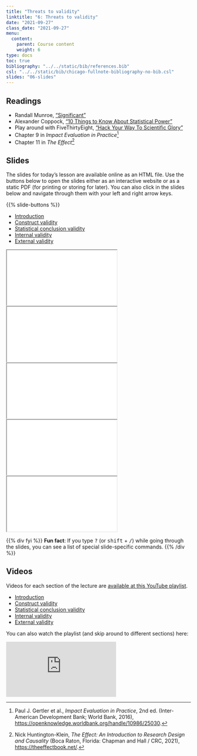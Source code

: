 ```yaml
---
title: "Threats to validity"
linktitle: "6: Threats to validity"
date: "2021-09-27"
class_date: "2021-09-27"
menu:
  content:
    parent: Course content
    weight: 6
type: docs
toc: true
bibliography: "../../static/bib/references.bib"
csl: "../../static/bib/chicago-fullnote-bibliography-no-bib.csl"
slides: "06-slides"
---
```


## Readings

-   <i class="fas fa-external-link-square-alt"></i> Randall Munroe, [“Significant”](https://xkcd.com/882/)
-   <i class="fas fa-external-link-square-alt"></i> Alexander Coppock, [“10 Things to Know About Statistical Power”](https://egap.org/resource/10-things-to-know-about-statistical-power/)
-   <i class="fas fa-trophy"></i> Play around with FiveThirtyEight, [“Hack Your Way To Scientific Glory”](https://projects.fivethirtyeight.com/p-hacking/)
-   <i class="fas fa-book"></i> Chapter 9 in *Impact Evaluation in Practice*[^1]
-   <i class="fas fa-book"></i> Chapter 11 in *The Effect*[^2]

## Slides

The slides for today’s lesson are available online as an HTML file. Use the buttons below to open the slides either as an interactive website or as a static PDF (for printing or storing for later). You can also click in the slides below and navigate through them with your left and right arrow keys.

{{% slide-buttons %}}

<ul class="nav nav-tabs" id="slide-tabs" role="tablist">
<li class="nav-item">
<a class="nav-link active" id="introduction-tab" data-toggle="tab" href="#introduction" role="tab" aria-controls="introduction" aria-selected="true">Introduction</a>
</li>
<li class="nav-item">
<a class="nav-link" id="construct-validity-tab" data-toggle="tab" href="#construct-validity" role="tab" aria-controls="construct-validity" aria-selected="false">Construct validity</a>
</li>
<li class="nav-item">
<a class="nav-link" id="statistical-conclusion-validity-tab" data-toggle="tab" href="#statistical-conclusion-validity" role="tab" aria-controls="statistical-conclusion-validity" aria-selected="false">Statistical conclusion validity</a>
</li>
<li class="nav-item">
<a class="nav-link" id="internal-validity-tab" data-toggle="tab" href="#internal-validity" role="tab" aria-controls="internal-validity" aria-selected="false">Internal validity</a>
</li>
<li class="nav-item">
<a class="nav-link" id="external-validity-tab" data-toggle="tab" href="#external-validity" role="tab" aria-controls="external-validity" aria-selected="false">External validity</a>
</li>
</ul>

<div id="slide-tabs" class="tab-content">

<div id="introduction" class="tab-pane fade show active" role="tabpanel" aria-labelledby="introduction-tab">

<div class="embed-responsive embed-responsive-16by9">

<iframe class="embed-responsive-item" src="/slides/06-slides.html#1">
</iframe>

</div>

</div>

<div id="construct-validity" class="tab-pane fade" role="tabpanel" aria-labelledby="construct-validity-tab">

<div class="embed-responsive embed-responsive-16by9">

<iframe class="embed-responsive-item" src="/slides/06-slides.html#construct-validity">
</iframe>

</div>

</div>

<div id="statistical-conclusion-validity" class="tab-pane fade" role="tabpanel" aria-labelledby="statistical-conclusion-validity-tab">

<div class="embed-responsive embed-responsive-16by9">

<iframe class="embed-responsive-item" src="/slides/06-slides.html#statistical-conclusion-validity">
</iframe>

</div>

</div>

<div id="internal-validity" class="tab-pane fade" role="tabpanel" aria-labelledby="internal-validity-tab">

<div class="embed-responsive embed-responsive-16by9">

<iframe class="embed-responsive-item" src="/slides/06-slides.html#internal-validity">
</iframe>

</div>

</div>

<div id="external-validity" class="tab-pane fade" role="tabpanel" aria-labelledby="external-validity-tab">

<div class="embed-responsive embed-responsive-16by9">

<iframe class="embed-responsive-item" src="/slides/06-slides.html#external-validity">
</iframe>

</div>

</div>

</div>

{{% div fyi %}}
**Fun fact**: If you type <kbd>?</kbd> (or <kbd>shift</kbd> + <kbd>/</kbd>) while going through the slides, you can see a list of special slide-specific commands.
{{% /div %}}

## Videos

Videos for each section of the lecture are [available at this YouTube playlist](https://www.youtube.com/playlist?list=PLS6tnpTr39sFJtz7egfUASfhhz6zuj7GZ).

-   [Introduction](https://www.youtube.com/watch?v=46v8l60nQnI&list=PLS6tnpTr39sFJtz7egfUASfhhz6zuj7GZ)
-   [Construct validity](https://www.youtube.com/watch?v=N4XYXuw_IA0&list=PLS6tnpTr39sFJtz7egfUASfhhz6zuj7GZ)
-   [Statistical conclusion validity](https://www.youtube.com/watch?v=IziQBDzUJ6E&list=PLS6tnpTr39sFJtz7egfUASfhhz6zuj7GZ)
-   [Internal validity](https://www.youtube.com/watch?v=ssz2DTfrGhw&list=PLS6tnpTr39sFJtz7egfUASfhhz6zuj7GZ)
-   [External validity](https://www.youtube.com/watch?v=uK7YN6KTRT4&list=PLS6tnpTr39sFJtz7egfUASfhhz6zuj7GZ)

You can also watch the playlist (and skip around to different sections) here:

<div class="embed-responsive embed-responsive-16by9">

<iframe class="embed-responsive-item" src="https://www.youtube.com/embed/playlist?list=PLS6tnpTr39sFJtz7egfUASfhhz6zuj7GZ" frameborder="0" allow="accelerometer; autoplay; encrypted-media; gyroscope; picture-in-picture" allowfullscreen>
</iframe>

</div>

[^1]: Paul J. Gertler et al., *Impact Evaluation in Practice*, 2nd ed. (Inter-American Development Bank; World Bank, 2016), <https://openknowledge.worldbank.org/handle/10986/25030>.

[^2]: Nick Huntington-Klein, *The Effect: An Introduction to Research Design and Causality* (Boca Raton, Florida: Chapman and Hall / CRC, 2021), <https://theeffectbook.net/>.
